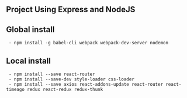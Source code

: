 ## Project Using Express and NodeJS

## Global install
```
 - npm install -g babel-cli webpack webpack-dev-server nodemon
```

## Local install
```
 - npm install --save react-router
 - npm install --save-dev style-loader css-loader
 - npm install --save axios react-addons-update react-router react-timeago redux react-redux redux-thunk
```
